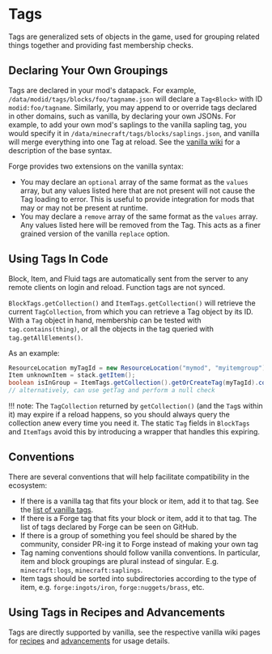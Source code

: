 Tags
====

Tags are generalized sets of objects in the game, used for grouping related things together and providing fast membership checks.

Declaring Your Own Groupings
----------------------------
Tags are declared in your mod's datapack. For example, `/data/modid/tags/blocks/foo/tagname.json` will declare a `Tag<Block>` with ID `modid:foo/tagname`.
Similarly, you may append to or override tags declared in other domains, such as vanilla, by declaring your own JSONs.
For example, to add your own mod's saplings to the vanilla sapling tag, you would specify it in `/data/minecraft/tags/blocks/saplings.json`, and vanilla will merge everything into one Tag at reload.
See the [vanilla wiki](https://minecraft.gamepedia.com/Tag#JSON_format) for a description of the base syntax.

Forge provides two extensions on the vanilla syntax:
* You may declare an `optional` array of the same format as the `values` array, but any values listed here that are not present will not cause the Tag loading to error.
This is useful to provide integration for mods that may or may not be present at runtime.
* You may declare a `remove` array of the same format as the `values` array. Any values listed here will be removed from the Tag. This acts as a finer grained version of the vanilla `replace` option.


Using Tags In Code
------------------
Block, Item, and Fluid tags are automatically sent from the server to any remote clients on login and reload. Function tags are not synced.

`BlockTags.getCollection()` and `ItemTags.getCollection()` will retrieve the current `TagCollection`, from which you can retrieve a Tag object by its ID.
With a `Tag` object in hand, membership can be tested with `tag.contains(thing)`, or all the objects in the tag queried with `tag.getAllElements()`.

As an example:
```Java
ResourceLocation myTagId = new ResourceLocation("mymod", "myitemgroup");
Item unknownItem = stack.getItem();
boolean isInGroup = ItemTags.getCollection().getOrCreateTag(myTagId).contains(unknownItem);
// alternatively, can use getTag and perform a null check
```

!!! note:
    The `TagCollection` returned by `getCollection()` (and the `Tag`s within it) may expire if a reload happens, so you should always query the collection anew every time you need it.
    The static `Tag` fields in `BlockTags` and `ItemTags` avoid this by introducing a wrapper that handles this expiring.


Conventions
-----------

There are several conventions that will help facilitate compatibility in the ecosystem:
* If there is a vanilla tag that fits your block or item, add it to that tag. See the [list of vanilla tags](https://minecraft.gamepedia.com/Tag#List_of_tags).
* If there is a Forge tag that fits your block or item, add it to that tag. The list of tags declared by Forge can be seen on GitHub.
* If there is a group of something you feel should be shared by the community, consider PR-ing it to Forge instead of making your own tag
* Tag naming conventions should follow vanilla conventions. In particular, item and block groupings are plural instead of singular. E.g. `minecraft:logs`, `minecraft:saplings`.
* Item tags should be sorted into subdirectories according to the type of item, e.g. `forge:ingots/iron`, `forge:nuggets/brass`, etc.

Using Tags in Recipes and Advancements
--------------------------------------

Tags are directly supported by vanilla, see the respective vanilla wiki pages for [recipes](https://minecraft.gamepedia.com/Recipe#JSON_format) and [advancements](https://minecraft.gamepedia.com/Advancements) for usage details.

